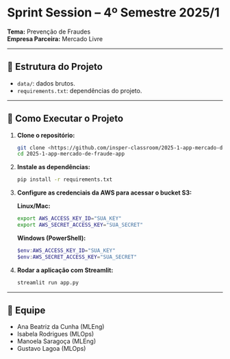 # Sprint Session – 4º Semestre 2025/1

**Tema:** Prevenção de Fraudes  
**Empresa Parceira:** Mercado Livre

---

## 📁 Estrutura do Projeto

- `data/`: dados brutos.   
- `requirements.txt`: dependências do projeto.

---

## 🚀 Como Executar o Projeto

1. **Clone o repositório:**
   ```bash
   git clone <https://github.com/insper-classroom/2025-1-app-mercado-de-fraude-app>
   cd 2025-1-app-mercado-de-fraude-app
   ```

2. **Instale as dependências:**
   ```bash
   pip install -r requirements.txt
   ```

3. **Configure as credenciais da AWS para acessar o bucket S3:**

   **Linux/Mac:**
   ```bash
   export AWS_ACCESS_KEY_ID="SUA_KEY"
   export AWS_SECRET_ACCESS_KEY="SUA_SECRET"
   ```

   **Windows (PowerShell):**
   ```powershell
   $env:AWS_ACCESS_KEY_ID="SUA_KEY"
   $env:AWS_SECRET_ACCESS_KEY="SUA_SECRET"
   ```

4. **Rodar a aplicação com Streamlit:**
   ```bash
   streamlit run app.py
   ```

---

## 👥 Equipe

- Ana Beatriz da Cunha (MLEng)  
- Isabela Rodrigues (MLOps)  
- Manoela Saragoça (MLEng)  
- Gustavo Lagoa (MLOps)
